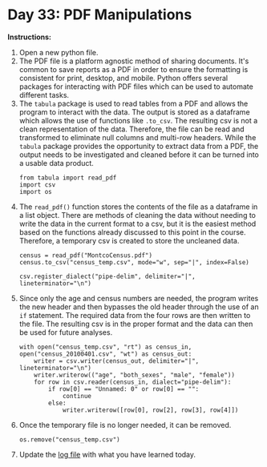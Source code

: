 # Day 33: PDF Manipulations
**Instructions:** 
1. Open a new python file.
2. The PDF file is a platform agnostic method of sharing documents. It's common to save reports as a PDF in order to ensure the formatting is consistent for print, desktop, and mobile. Python offers several packages for interacting with PDF files which can be used to automate different tasks.
3. The `tabula` package is used to read tables from a PDF and allows the program to interact with the data. The output is stored as a dataframe which allows the use of functions like `.to_csv`. The resulting csv is not a clean representation of the data. Therefore, the file can be read and transformed to eliminate null columns and multi-row headers. While the `tabula` package provides the opportunity to extract data from a PDF, the output needs to be investigated and cleaned before it can be turned into a usable data product.
    ```
    from tabula import read_pdf
    import csv
    import os
    ```
4. The `read_pdf()` function stores the contents of the file as a dataframe in a list object. There are methods of cleaning the data without needing to write the data in the current format to a csv, but it is the easiest method based on the functions already discussed to this point in the course. Therefore, a temporary csv is created to store the uncleaned data.
    ```
    census = read_pdf("MontcoCensus.pdf")
    census.to_csv("census_temp.csv", mode="w", sep="|", index=False)

    csv.register_dialect("pipe-delim", delimiter="|", lineterminator="\n")
    ```
5. Since only the age and census numbers are needed, the program writes the new header and then bypasses the old header through the use of an `if` statement. The required data from the four rows are then written to the file. The resulting csv is in the proper format and the data can then be used for future analyses.
    ```
    with open("census_temp.csv", "rt") as census_in, open("census_20100401.csv", "wt") as census_out:
        writer = csv.writer(census_out, delimiter="|", lineterminator="\n")
        writer.writerow(("age", "both_sexes", "male", "female"))
        for row in csv.reader(census_in, dialect="pipe-delim"):
            if row[0] == "Unnamed: 0" or row[0] == "":
                continue
            else:
                writer.writerow([row[0], row[2], row[3], row[4]])
    ```
6. Once the temporary file is no longer needed, it can be removed.
    ```
    os.remove("census_temp.csv")
    ```
7. Update the [log file](../../../../../Downloads/100DaysPython-master/log.md) with what you have learned today.